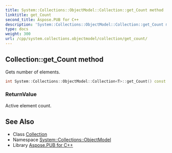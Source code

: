 ```yaml
---
title: System::Collections::ObjectModel::Collection::get_Count method
linktitle: get_Count
second_title: Aspose.PUB for C++
description: 'System::Collections::ObjectModel::Collection::get_Count method. Gets number of elements in C++.'
type: docs
weight: 300
url: /cpp/system.collections.objectmodel/collection/get_count/
---
```

## Collection::get_Count method


Gets number of elements.

```cpp
int System::Collections::ObjectModel::Collection<T>::get_Count() const override
```


### ReturnValue

Active element count.

## See Also

* Class [Collection](../)
* Namespace [System::Collections::ObjectModel](../../)
* Library [Aspose.PUB for C++](../../../)
